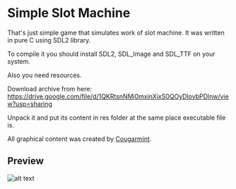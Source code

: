 # Simple Slot Machine

That's just simple game that simulates work of slot machine.
It was written in pure C using SDL2 library.

To compile it you should install SDL2, SDL_Image and SDL_TTF
on your system.

Also you need resources.

Download archive from here: 
https://drive.google.com/file/d/1QKRtsnNMi0mxinXjxS0QOyDlovbPDlnw/view?usp=sharing

Unpack it and put its content in res folder at the same
place executable file is.

All graphical content was created by [Cougarmint](https://opengameart.org/users/cougarmint).

## Preview
![alt text](https://i.imgur.com/DP5pJhX.png "That's how game looks!")
